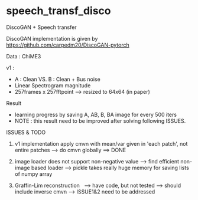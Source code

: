 # speech_transf_disco
DiscoGAN + Speech transfer

DiscoGAN implementation is given by https://github.com/carpedm20/DiscoGAN-pytorch

Data : ChiME3

v1 : 
  - A : Clean VS. B : Clean + Bus noise
  - Linear Spectrogram magnitude
  - 257frames x 257fftpoint --> resized to 64x64 (in paper)
  
  
Result 
 - learning progress by saving A, AB, B, BA image for every 500 iters
 - NOTE : this result need to be improved after solving following ISSUES.
  
ISSUES & TODO
1) v1 implementation apply cmvn with mean/var given in 'each patch', not entire patches
   --> do cmvn globally ==> DONE
   
2) image loader does not support non-negative value
   --> find efficient non-image based loader
   --> pickle takes really huge memory for saving lists of numpy array
   
3) Graffin-Lim reconstruction
   --> have code, but not tested
   --> should include inverse cmvn --> ISSUE1&2 need to be addressed
